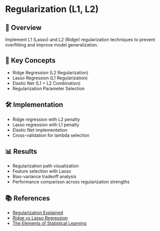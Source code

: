 # Regularization (L1, L2)

## 📌 Overview
Implement L1 (Lasso) and L2 (Ridge) regularization techniques to prevent overfitting and improve model generalization.

## 🧠 Key Concepts
- Ridge Regression (L2 Regularization)
- Lasso Regression (L1 Regularization)
- Elastic Net (L1 + L2 Combination)
- Regularization Parameter Selection

## 🛠️ Implementation
- Ridge regression with L2 penalty
- Lasso regression with L1 penalty
- Elastic Net implementation
- Cross-validation for lambda selection

## 📊 Results
- Regularization path visualization
- Feature selection with Lasso
- Bias-variance tradeoff analysis
- Performance comparison across regularization strengths

## 📚 References
- [Regularization Explained](https://towardsdatascience.com/regularization-in-machine-learning-76441ddcf99a)
- [Ridge vs Lasso Regression](https://towardsdatascience.com/ridge-and-lasso-regression-a-complete-guide-with-python-scikit-learn-e20e34bcbf0b)
- [The Elements of Statistical Learning](https://hastie.su.domains/ElemStatLearn/) 